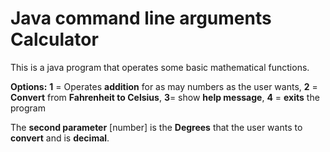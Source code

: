 # Java command line arguments Calculator

This is a java program that operates some basic mathematical functions.

**Options:**
**1** = Operates **addition** for as may numbers as the user wants,
**2** = **Convert** from **Fahrenheit to Celsius**,
**3**= show **help message**,
**4** = **exits** the program

The **second parameter** [number] is the **Degrees** that the user wants to **convert** and is **decimal**. 
